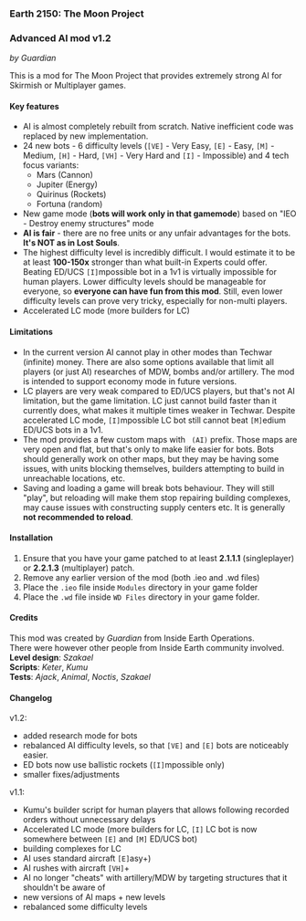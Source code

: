 ### Earth 2150: The Moon Project
### Advanced AI mod v1.2
*by Guardian*


This is a mod for The Moon Project that provides extremely strong AI for Skirmish or Multiplayer games.
#### Key features
- AI is almost completely rebuilt from scratch. Native inefficient code was replaced by new implementation.
- 24 new bots - 6 difficulty levels (`[VE]` - Very Easy, `[E]` - Easy, `[M]` - Medium, `[H]` - Hard, `[VH]` - Very Hard and `[I]` - Impossible) and 4 tech focus variants:
   - Mars (Cannon)
   - Jupiter (Energy)
   - Quirinus (Rockets)
   - Fortuna (random)
- New game mode (**bots will work only in that gamemode**) based on "IEO - Destroy enemy structures" mode
- **AI is fair** - there are no free units or any unfair advantages for the bots. **It's NOT as in Lost Souls**.
- The highest difficulty level is incredibly difficult. I would estimate it to be at least **100-150x** stronger
  than what built-in Experts could offer. Beating ED/UCS `[I]`mpossible bot in a 1v1 is virtually impossible for human 
  players. Lower difficulty levels should be manageable for everyone, so **everyone can have fun from this mod**.
  Still, even lower difficulty levels can prove very tricky, especially for non-multi players.
- Accelerated LC mode (more builders for LC)

#### Limitations
- In the current version AI cannot play in other modes than Techwar (infinite) money. There are also
  some options available that limit all players (or just AI) researches of MDW, bombs and/or artillery.
  The mod is intended to support economy mode in future versions.
- LC players are very weak compared to ED/UCS players, but that's not AI limitation, but the game limitation.
  LC just cannot build faster than it currently does, what makes it multiple times weaker in Techwar.
  Despite accelerated LC mode, `[I]`mpossible LC bot still cannot beat `[M]`edium ED/UCS bots in a 1v1.
- The mod provides a few custom maps with ` (AI)` prefix. Those maps are very open and flat, but that's only
  to make life easier for bots. Bots should generally work on other maps, but they may be having some issues,
  with units blocking themselves, builders attempting to build in unreachable locations, etc.
- Saving and loading a game will break bots behaviour. They will still "play", but reloading will make them
  stop repairing building complexes, may cause issues with constructing supply centers etc. It is generally
  **not recommended to reload**.

#### Installation
1. Ensure that you have your game patched to at least **2.1.1.1** (singleplayer) or **2.2.1.3** (multiplayer) patch.
2. Remove any earlier version of the mod (both .ieo and .wd files)
3. Place the `.ieo` file inside `Modules` directory in your game folder
4. Place the `.wd` file inside `WD Files` directory in your game folder.

#### Credits
This mod was created by *Guardian* from Inside Earth Operations. <br/>
There were however other people from Inside Earth community involved. <br/>
**Level design**: *Szakael* <br/>
**Scripts**: *Keter*, *Kumu* <br/>
**Tests**: *Ajack*, *Animal*, *Noctis*, *Szakael*

#### Changelog
v1.2:
- added research mode for bots
- rebalanced AI difficulty levels, so that `[VE]` and `[E]` bots are noticeably easier.
- ED bots now use ballistic rockets (`[I]`mpossible only)
- smaller fixes/adjustments

v1.1:
- Kumu's builder script for human players that allows following recorded orders without unnecessary delays
- Accelerated LC mode (more builders for LC, `[I]` LC bot is now somewhere between `[E]` and `[M]` ED/UCS bot)
- building complexes for LC
- AI uses standard aircraft `[E]`asy+)
- AI rushes with aircraft `[VH]`+
- AI no longer "cheats" with artillery/MDW by targeting structures that it shouldn't be aware of
- new versions of AI maps + new levels
- rebalanced some difficulty levels
